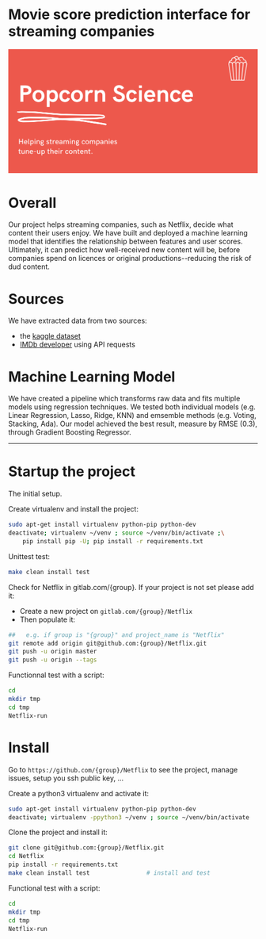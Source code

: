 # Movie score prediction interface for streaming companies

![](/main_image.png)

# Overall
Our project helps streaming companies, such as Netflix, decide what content their users enjoy. We have built and deployed a machine learning model that identifies the relationship between features and user scores. Ultimately, it can predict how well-received new content will be, before companies spend on licences or original productions--reducing the risk of dud content.

# Sources
We have extracted data from two sources:
- the [kaggle dataset](https://www.kaggle.com/netflix-inc/netflix-prize-data)
- [IMDb developer](https://developer.imdb.com/) using API requests

# Machine Learning Model
We have created a pipeline which transforms raw data and fits multiple models using regression techniques. We tested both individual models (e.g. Linear Regression, Lasso, Ridge, KNN) and emsemble methods (e.g. Voting, Stacking, Ada). Our model achieved the best result, measure by RMSE (0.3), through Gradient Boosting Regressor.

------------------------------------

# Startup the project

The initial setup.

Create virtualenv and install the project:
```bash
sudo apt-get install virtualenv python-pip python-dev
deactivate; virtualenv ~/venv ; source ~/venv/bin/activate ;\
    pip install pip -U; pip install -r requirements.txt
```

Unittest test:
```bash
make clean install test
```

Check for Netflix in gitlab.com/{group}.
If your project is not set please add it:

- Create a new project on `gitlab.com/{group}/Netflix`
- Then populate it:

```bash
##   e.g. if group is "{group}" and project_name is "Netflix"
git remote add origin git@github.com:{group}/Netflix.git
git push -u origin master
git push -u origin --tags
```

Functionnal test with a script:

```bash
cd
mkdir tmp
cd tmp
Netflix-run
```

# Install

Go to `https://github.com/{group}/Netflix` to see the project, manage issues,
setup you ssh public key, ...

Create a python3 virtualenv and activate it:

```bash
sudo apt-get install virtualenv python-pip python-dev
deactivate; virtualenv -ppython3 ~/venv ; source ~/venv/bin/activate
```

Clone the project and install it:

```bash
git clone git@github.com:{group}/Netflix.git
cd Netflix
pip install -r requirements.txt
make clean install test                # install and test
```
Functional test with a script:

```bash
cd
mkdir tmp
cd tmp
Netflix-run
```
